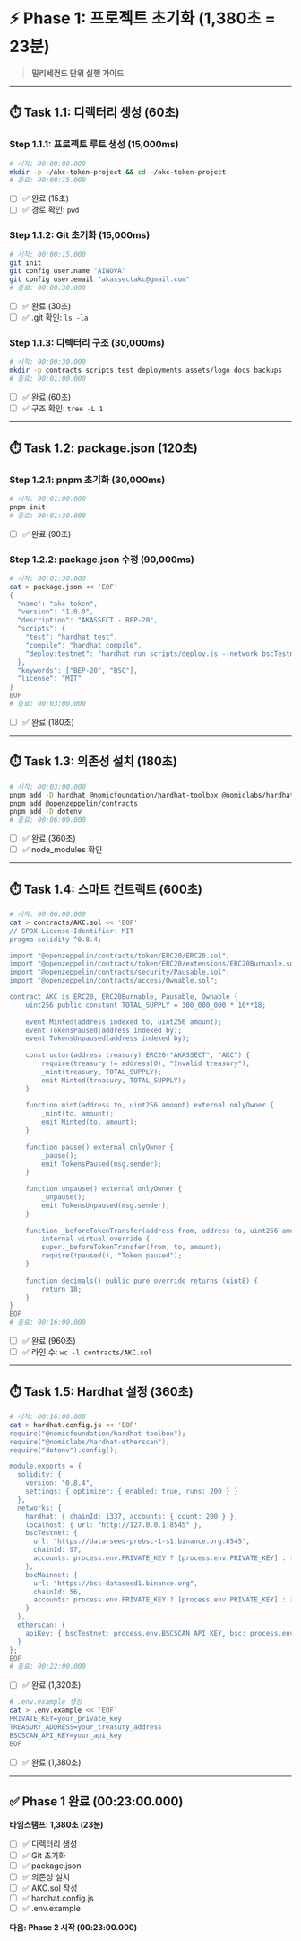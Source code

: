 # ⚡ Phase 1: 프로젝트 초기화 (1,380초 = 23분)

> **밀리세컨드 단위 실행 가이드**

---

## ⏱️ Task 1.1: 디렉터리 생성 (60초)

### Step 1.1.1: 프로젝트 루트 생성 (15,000ms)
```bash
# 시작: 00:00:00.000
mkdir -p ~/akc-token-project && cd ~/akc-token-project
# 종료: 00:00:15.000
```
- [ ] ✅ 완료 (15초)
- [ ] ✅ 경로 확인: `pwd`

### Step 1.1.2: Git 초기화 (15,000ms)
```bash
# 시작: 00:00:15.000
git init
git config user.name "AINOVA"
git config user.email "akassectakc@gmail.com"
# 종료: 00:00:30.000
```
- [ ] ✅ 완료 (30초)
- [ ] ✅ .git 확인: `ls -la`

### Step 1.1.3: 디렉터리 구조 (30,000ms)
```bash
# 시작: 00:00:30.000
mkdir -p contracts scripts test deployments assets/logo docs backups
# 종료: 00:01:00.000
```
- [ ] ✅ 완료 (60초)
- [ ] ✅ 구조 확인: `tree -L 1`

---

## ⏱️ Task 1.2: package.json (120초)

### Step 1.2.1: pnpm 초기화 (30,000ms)
```bash
# 시작: 00:01:00.000
pnpm init
# 종료: 00:01:30.000
```
- [ ] ✅ 완료 (90초)

### Step 1.2.2: package.json 수정 (90,000ms)
```bash
# 시작: 00:01:30.000
cat > package.json << 'EOF'
{
  "name": "akc-token",
  "version": "1.0.0",
  "description": "AKASSECT - BEP-20",
  "scripts": {
    "test": "hardhat test",
    "compile": "hardhat compile",
    "deploy:testnet": "hardhat run scripts/deploy.js --network bscTestnet"
  },
  "keywords": ["BEP-20", "BSC"],
  "license": "MIT"
}
EOF
# 종료: 00:03:00.000
```
- [ ] ✅ 완료 (180초)

---

## ⏱️ Task 1.3: 의존성 설치 (180초)

```bash
# 시작: 00:03:00.000
pnpm add -D hardhat @nomicfoundation/hardhat-toolbox @nomiclabs/hardhat-etherscan
pnpm add @openzeppelin/contracts
pnpm add -D dotenv
# 종료: 00:06:00.000
```
- [ ] ✅ 완료 (360초)
- [ ] ✅ node_modules 확인

---

## ⏱️ Task 1.4: 스마트 컨트랙트 (600초)

```bash
# 시작: 00:06:00.000
cat > contracts/AKC.sol << 'EOF'
// SPDX-License-Identifier: MIT
pragma solidity ^0.8.4;

import "@openzeppelin/contracts/token/ERC20/ERC20.sol";
import "@openzeppelin/contracts/token/ERC20/extensions/ERC20Burnable.sol";
import "@openzeppelin/contracts/security/Pausable.sol";
import "@openzeppelin/contracts/access/Ownable.sol";

contract AKC is ERC20, ERC20Burnable, Pausable, Ownable {
    uint256 public constant TOTAL_SUPPLY = 300_000_000 * 10**18;
    
    event Minted(address indexed to, uint256 amount);
    event TokensPaused(address indexed by);
    event TokensUnpaused(address indexed by);
    
    constructor(address treasury) ERC20("AKASSECT", "AKC") {
        require(treasury != address(0), "Invalid treasury");
        _mint(treasury, TOTAL_SUPPLY);
        emit Minted(treasury, TOTAL_SUPPLY);
    }
    
    function mint(address to, uint256 amount) external onlyOwner {
        _mint(to, amount);
        emit Minted(to, amount);
    }
    
    function pause() external onlyOwner {
        _pause();
        emit TokensPaused(msg.sender);
    }
    
    function unpause() external onlyOwner {
        _unpause();
        emit TokensUnpaused(msg.sender);
    }
    
    function _beforeTokenTransfer(address from, address to, uint256 amount) 
        internal virtual override {
        super._beforeTokenTransfer(from, to, amount);
        require(!paused(), "Token paused");
    }
    
    function decimals() public pure override returns (uint8) {
        return 18;
    }
}
EOF
# 종료: 00:16:00.000
```
- [ ] ✅ 완료 (960초)
- [ ] ✅ 라인 수: `wc -l contracts/AKC.sol`

---

## ⏱️ Task 1.5: Hardhat 설정 (360초)

```bash
# 시작: 00:16:00.000
cat > hardhat.config.js << 'EOF'
require("@nomicfoundation/hardhat-toolbox");
require("@nomiclabs/hardhat-etherscan");
require("dotenv").config();

module.exports = {
  solidity: {
    version: "0.8.4",
    settings: { optimizer: { enabled: true, runs: 200 } }
  },
  networks: {
    hardhat: { chainId: 1337, accounts: { count: 200 } },
    localhost: { url: "http://127.0.0.1:8545" },
    bscTestnet: {
      url: "https://data-seed-prebsc-1-s1.binance.org:8545",
      chainId: 97,
      accounts: process.env.PRIVATE_KEY ? [process.env.PRIVATE_KEY] : []
    },
    bscMainnet: {
      url: "https://bsc-dataseed1.binance.org",
      chainId: 56,
      accounts: process.env.PRIVATE_KEY ? [process.env.PRIVATE_KEY] : []
    }
  },
  etherscan: {
    apiKey: { bscTestnet: process.env.BSCSCAN_API_KEY, bsc: process.env.BSCSCAN_API_KEY }
  }
};
EOF
# 종료: 00:22:00.000
```
- [ ] ✅ 완료 (1,320초)

```bash
# .env.example 생성
cat > .env.example << 'EOF'
PRIVATE_KEY=your_private_key
TREASURY_ADDRESS=your_treasury_address
BSCSCAN_API_KEY=your_api_key
EOF
```
- [ ] ✅ 완료 (1,380초)

---

## ✅ Phase 1 완료 (00:23:00.000)

**타임스탬프: 1,380초 (23분)**

- [ ] ✅ 디렉터리 생성
- [ ] ✅ Git 초기화
- [ ] ✅ package.json
- [ ] ✅ 의존성 설치
- [ ] ✅ AKC.sol 작성
- [ ] ✅ hardhat.config.js
- [ ] ✅ .env.example

**다음: Phase 2 시작 (00:23:00.000)**
